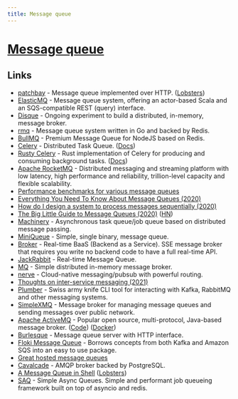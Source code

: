 ```yaml
---
title: Message queue
---
```


# [Message queue](https://en.wikipedia.org/wiki/Message_queue)

## Links

- [patchbay](https://patchbay.pub/) - Message queue implemented over HTTP. ([Lobsters](https://lobste.rs/s/t8dsft/patchbay_poor_man_s_message_queue))
- [ElasticMQ](https://github.com/softwaremill/elasticmq) - Message queue system, offering an actor-based Scala and an SQS-compatible REST (query) interface.
- [Disque](https://github.com/antirez/disque-module) - Ongoing experiment to build a distributed, in-memory, message broker.
- [rmq](https://github.com/adjust/rmq) - Message queue system written in Go and backed by Redis.
- [BullMQ](https://github.com/taskforcesh/bullmq) - Premium Message Queue for NodeJS based on Redis.
- [Celery](https://github.com/celery/celery) - Distributed Task Queue. ([Docs](https://docs.celeryproject.org/en/stable/index.html))
- [Rusty Celery](https://github.com/rusty-celery/rusty-celery) - Rust implementation of Celery for producing and consuming background tasks. ([Docs](https://rusty-celery.github.io/))
- [Apache RocketMQ](https://github.com/apache/rocketmq) - Distributed messaging and streaming platform with low latency, high performance and reliability, trillion-level capacity and flexible scalability.
- [Performance benchmarks for various message queues](https://github.com/tylertreat/mq-benchmarking)
- [Everything You Need To Know About Message Queues (2020)](https://sunilkumarc.in/everything-you-need-to-know-about-message-queues)
- [How do I design a system to process messages sequentially (2020)](https://lobste.rs/s/w1bk6l/how_do_i_design_system_process_messages)
- [The Big Little Guide to Message Queues (2020)](https://sudhir.io/the-big-little-guide-to-message-queues/) ([HN](https://news.ycombinator.com/item?id=25591492))
- [Machinery](https://github.com/RichardKnop/machinery) - Asynchronous task queue/job queue based on distributed message passing.
- [MiniQueue](https://github.com/tomarrell/miniqueue) - Simple, single binary, message queue.
- [Broker](https://github.com/apibillme/broker) - Real-time BaaS (Backend as a Service). SSE message broker that requires you write no backend code to have a full real-time API.
- [JackRabbit](https://github.com/apibillme/jackrabbit) - Real-time Message Queue.
- [MQ](https://github.com/asim/mq) - Simple distributed in-memory message broker.
- [nerve](https://github.com/queer/singyeong) - Cloud-native messaging/pubsub with powerful routing.
- [Thoughts on inter-service messaging (2021)](https://b.amy.gg/thoughts-on-inter-service-messaging)
- [Plumber](https://github.com/batchcorp/plumber) - Swiss army knife CLI tool for interacting with Kafka, RabbitMQ and other messaging systems.
- [SimpleXMQ](https://github.com/simplex-chat/simplexmq) - Message broker for managing message queues and sending messages over public network.
- [Apache ActiveMQ](https://activemq.apache.org/) - Popular open source, multi-protocol, Java-based message broker. ([Code](https://github.com/apache/activemq)) ([Docker](https://github.com/disaster37/activemq))
- [Burlesque](https://github.com/KosyanMedia/burlesque) - Message queue server with HTTP interface.
- [Floki Message Queue](https://github.com/arthurprs/floki) - Borrows concepts from both Kafka and Amazon SQS into an easy to use package.
- [Great hosted message queues](https://twitter.com/jevakallio/status/1507367310352396320)
- [Cavalcade](https://github.com/palfrey/cavalcade) - AMQP broker backed by PostgreSQL.
- [A Message Queue in Shell](https://pencil.toast.cafe/wt2om7i8t7) ([Lobsters](https://lobste.rs/s/p2hlkz/message_queue_shell))
- [SAQ](https://github.com/tobymao/saq) - Simple Async Queues. Simple and performant job queueing framework built on top of asyncio and redis.
